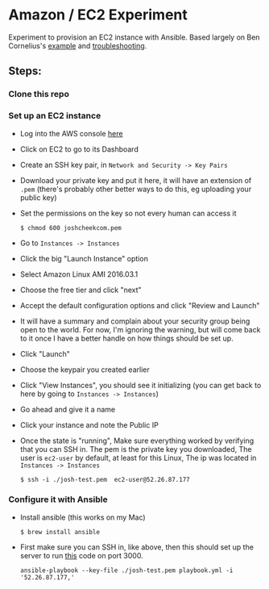Amazon / EC2 Experiment
=======================

Experiment to provision an EC2 instance with Ansible.
Based largely on Ben Cornelius's [example](https://github.com/cornaholic/rails_test_project)
and [troubleshooting](https://vimeo.com/167157877).

Steps:
------

### Clone this repo

### Set up an EC2 instance

* Log into the AWS console [here](https://us-west-2.console.aws.amazon.com/console/home)
* Click on EC2 to go to its Dashboard
* Create an SSH key pair, in `Network and Security -> Key Pairs`
* Download your private key and put it here, it will have an extension of `.pem`
  (there's probably other better ways to do this, eg uploading your public key)
* Set the permissions on the key so not every human can access it

  ```
  $ chmod 600 joshcheekcom.pem
  ```
* Go to `Instances -> Instances`
* Click the big "Launch Instance" option
* Select Amazon Linux AMI 2016.03.1
* Choose the free tier and click "next"
* Accept the default configuration options and click "Review and Launch"
* It will have a summary and complain about your security group being open to the world.
  For now, I'm ignoring the warning, but will come back to it once I have a better handle
  on how things should be set up.
* Click "Launch"
* Choose the keypair you created earlier
* Click "View Instances", you should see it initializing
  (you can get back to here by going to `Instances -> Instances`)
* Go ahead and give it a name
* Click your instance and note the Public IP
* Once the state is "running",
  Make sure everything worked by verifying that you can SSH in.
  The pem is the private key you downloaded,
  The user is `ec2-user` by default, at least for this Linux,
  The ip was located in `Instances -> Instances`

  ```
  $ ssh -i ./josh-test.pem  ec2-user@52.26.87.177
  ```

### Configure it with Ansible

* Install ansible (this works on my Mac)

  ```
  $ brew install ansible
  ```
* First make sure you can SSH in, like above, then this should set up the server
  to run [this](https://github.com/JoshCheek/ec2-experiment) code on port 3000.

  ```
  ansible-playbook --key-file ./josh-test.pem playbook.yml -i '52.26.87.177,'
  ```
